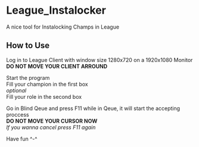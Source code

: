 # League_Instalocker  
  
A nice tool for Instalocking Champs in League  
  
## How to Use  
  
Log in to League Client with window size 1280x720 on a 1920x1080 Monitor  
**DO NOT MOVE YOUR CLIENT ARROUND**  
  
Start the program  
Fill your champion in the first box  
*optional*  
Fill your role in the second box  

Go in Blind Qeue and press F11 while in Qeue, it will start the accepting proccess  
**DO NOT MOVE YOUR CURSOR NOW**  
*If you wanna cancel press F11 again*  
  
Have fun ^-^  
